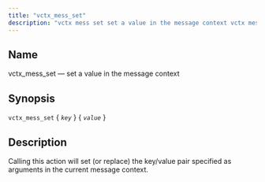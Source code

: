 ```yaml
---
title: "vctx_mess_set"
description: "vctx mess set set a value in the message context vctx mess set key value Calling this action will set or replace the key value pair specified as arguments in the current message context..."
---
```


<a name="sieve.ref.vctx_mess_set"></a> 
## Name

vctx_mess_set — set a value in the message context

## Synopsis

`vctx_mess_set` { *`key`* } { *`value`* }

<a name="idp31408496"></a> 
## Description

Calling this action will set (or replace) the key/value pair specified as arguments in the current message context.